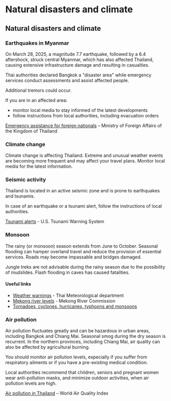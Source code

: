 # Natural disasters and climate

## Natural disasters and climate

### Earthquakes in Myanmar

On March 28, 2025, a magnitude 7.7 earthquake, followed by a 6.4 aftershock, struck central Myanmar, which has also affected Thailand, causing extensive infrastructure damage and resulting in casualties.

Thai authorities declared Bangkok a "disaster area" while emergency services conduct assessments and assist affected people.

Additional tremors could occur.

If you are in an affected area:

* monitor local media to stay informed of the latest developments
* follow instructions from local authorities, including evacuation orders

[Emergency assistance for foreign nationals](https://www.mfa.go.th/en/content/eqeng?cate=5d5bcb4e15e39c306000683e) – Ministry of Foreign Affairs of the Kingdom of Thailand

### Climate change

Climate change is affecting Thailand. Extreme and unusual weather events are becoming more frequent and may affect your travel plans. Monitor local media for the latest information.

### Seismic activity

Thailand is located in an active seismic zone and is prone to earthquakes and tsunamis.

In case of an earthquake or a tsunami alert, follow the instructions of local authorities.

[Tsunami alerts](https://www.tsunami.gov/) - U.S. Tsunami Warning System

### Monsoon

The rainy (or monsoon) season extends from June to October. Seasonal flooding can hamper overland travel and reduce the provision of essential services. Roads may become impassable and bridges damaged.

Jungle treks are not advisable during the rainy season due to the possibility of mudslides. Flash flooding in caves has caused fatalities.

#### Useful links

* [Weather warnings](https://www.tmd.go.th/en/) - Thai Meteorological department
* [Mekong river levels](https://www.mrcmekong.org/) - Mekong River Commission
* [Tornadoes, cyclones, hurricanes, typhoons and monsoons](https://travel.gc.ca/travelling/health-safety/hurricanes-typhoons-cyclones-monsoons)

### Air pollution

Air pollution fluctuates greatly and can be hazardous in urban areas, including Bangkok and Chiang Mai. Seasonal smog during the dry season is recurrent. In the northern provinces, including Chiang Mai, air quality can also be affected by agricultural burning.

You should monitor air pollution levels, especially if you suffer from respiratory ailments or if you have a pre-existing medical condition.

Local authorities recommend that children, seniors and pregnant women wear anti-pollution masks, and minimize outdoor activities, when air pollution levels are high.

[Air pollution in Thailand](https://aqicn.org/city/bangkok) – World Air Quality Index